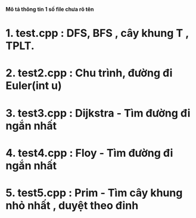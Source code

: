 **Mô tả thông tin 1 số file chưa rõ tên**
# 1. test.cpp : DFS, BFS , cây khung T , TPLT.
# 2. test2.cpp : Chu trình, đường đi Euler(int u)
# 3. test3.cpp : Dijkstra - Tìm đường đi ngắn nhất
# 4. test4.cpp : Floy - Tìm đường đi ngắn nhất
# 5. test5.cpp : Prim - Tìm cây khung nhỏ nhất , duyệt theo đỉnh
